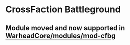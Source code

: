 # CrossFaction Battleground

## Module moved and now supported in [WarheadCore/modules/mod-cfbg](https://github.com/WarheadCore/WarheadCore_AC_Arhive/tree/master/modules/mod-cfbg)
